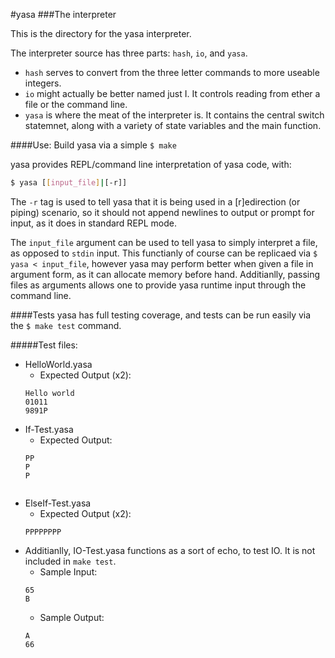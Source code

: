 #yasa
###The interpreter

This is the directory for the yasa interpreter.

The interpreter source has three parts: `hash`, `io`, and `yasa`.

* `hash` serves to convert from the three letter commands to more useable integers.
* `io` might actually be better named just I. It controls reading from ether a file or the command line.
* `yasa` is where the meat of the interpreter is. It contains the central switch statemnet, along with a variety of state variables and the  main function.

####Use:
Build yasa via a simple `$ make`

yasa provides REPL/command line interpretation of yasa code, with:
```bash
$ yasa [[input_file]|[-r]]
```
The `-r` tag is used to tell yasa that it is being used in a [r]edirection (or piping) scenario, so it should not append newlines to output or prompt for input, as it does in standard REPL mode.

The `input_file` argument can be used to tell yasa to simply interpret a file, as opposed to `stdin` input. This functianly of course can be replicaed via `$ yasa < input_file`, however yasa may perform better when given a file in argument form, as it can allocate memory before hand. Additianlly, passing files as arguments allows one to provide yasa runtime input through the command line.

####Tests
yasa has full testing coverage, and tests can be run easily via the `$ make test` command.

#####Test files:
* HelloWorld.yasa
  * Expected Output (x2):
  ```
  Hello world
  01011
  9891P
  ```
* If-Test.yasa
  * Expected Output:
  ```
  PP
  P
  P


  ```
* ElseIf-Test.yasa
  * Expected Output (x2):
  ```
  PPPPPPPP
  ```
* Additianlly, IO-Test.yasa functions as a sort of echo, to test IO. It is not included in `make test`.
  * Sample Input:
  ```
  65
  B
  ```
  * Sample Output:
  ```
  A
  66
  ```
